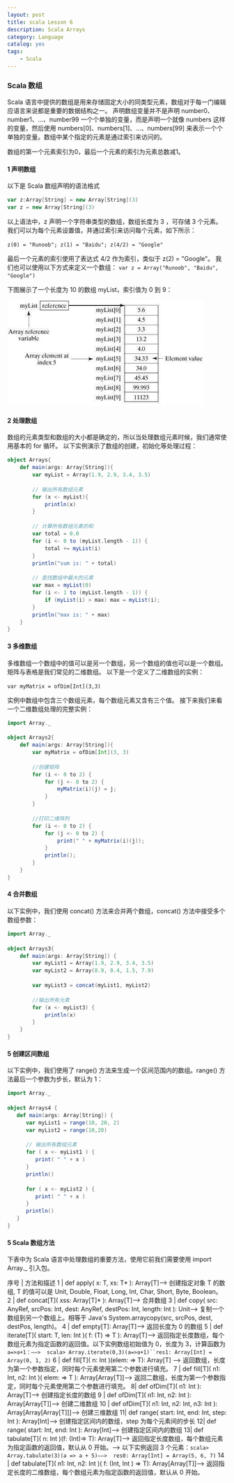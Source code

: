 ```yaml
---
layout: post
title: scala Lesson 6
description: Scala Arrays
category: Language
catalog: yes
tags:
    - Scala
---
```

### Scala 数组

Scala 语言中提供的数组是用来存储固定大小的同类型元素，数组对于每一门编辑应语言来说都是重要的数据结构之一。
声明数组变量并不是声明 number0、number1、...、number99 一个个单独的变量，而是声明一个就像 numbers 这样的变量，然后使用 numbers[0]、numbers[1]、...、numbers[99] 来表示一个个单独的变量。数组中某个指定的元素是通过索引来访问的。

数组的第一个元素索引为0，最后一个元素的索引为元素总数减1。

#### 1 声明数组

以下是 Scala 数组声明的语法格式

~~~scala
var z:Array[String] = new Array[String](3)
var z = new Array[String](3)
~~~

以上语法中，z 声明一个字符串类型的数组，数组长度为 3 ，可存储 3 个元素。我们可以为每个元素设置值，并通过索引来访问每个元素，如下所示：

`z(0) = "Runoob"; z(1) = "Baidu"; z(4/2) = "Google"`

最后一个元素的索引使用了表达式 4/2 作为索引，类似于 z(2) = "Google"。
我们也可以使用以下方式来定义一个数组：
`var z = Array("Runoob", "Baidu", "Google")`

下图展示了一个长度为 10 的数组 myList，索引值为 0 到 9：

![](/images/scala/java_array.jpg)

#### 2 处理数组

数组的元素类型和数组的大小都是确定的，所以当处理数组元素时候，我们通常使用基本的 for 循环。
以下实例演示了数组的创建，初始化等处理过程：

~~~scala
object Arrays{
    def main(args: Array[String]){
        var myList = Array(1.9, 2.9, 3.4, 3.5)

        // 输出所有数组元素
        for (x <- myList){
            println(x)
        }

        // 计算所有数组元素的和
        var total = 0.0
        for (i <- 0 to (myList.length - 1)) {
            total += myList(i)
        }
        println("sum is: " + total)

        // 查找数组中最大的元素
        var max = myList(0)
        for (i <- 1 to (myList.length - 1)) {
            if (myList(i) > max) max = myList(i);
        }
        println("max is: " + max)
    }
}
~~~

#### 3 多维数组

多维数组一个数组中的值可以是另一个数组，另一个数组的值也可以是一个数组。矩阵与表格是我们常见的二维数组。
以下是一个定义了二维数组的实例：

`var myMatrix = ofDim[Int](3,3)`

实例中数组中包含三个数组元素，每个数组元素又含有三个值。
接下来我们来看一个二维数组处理的完整实例：

~~~scala
import Array._

object Arrays2{
    def main(args: Array[String]){
        var myMatrix = ofDim[Int](3, 3)

        //创建矩阵
        for (i <- 0 to 2) {
            for (j <- 0 to 2) {
                myMatrix(i)(j) = j;
            }
        }

        //打印二维阵列
        for (i <- 0 to 2) {
            for (j <- 0 to 2) {
                print(" " + myMatrix(i)(j));
            }
            println();
        }
    }
}
~~~

#### 4 合并数组

以下实例中，我们使用 concat() 方法来合并两个数组，concat() 方法中接受多个数组参数：

~~~scala
import Array._

object Arrays3{
    def main(args: Array[String]) {
        var myList1 = Array(1.9, 2.9, 3.4, 3.5)
        var myList2 = Array(8.9, 0.4, 1.5, 7.9)

        var myList3 = concat(myList1, myList2)

        //输出所有元素
        for (x <- myList3) {
            println(x)
        }
    }
}
~~~

#### 5 创建区间数组

以下实例中，我们使用了 range() 方法来生成一个区间范围内的数组。range() 方法最后一个参数为步长，默认为 1：

~~~scala
import Array._

object Arrays4 {
   def main(args: Array[String]) {
      var myList1 = range(10, 20, 2)
      var myList2 = range(10,20)

      // 输出所有数组元素
      for ( x <- myList1 ) {
         print( " " + x )
      }
      println()

      for ( x <- myList2 ) {
         print( " " + x )
      }
      println()
   }
}

~~~

#### 5 Scala 数组方法

下表中为 Scala 语言中处理数组的重要方法，使用它前我们需要使用 import Array._ 引入包。

序号  |   方法和描述
1   |   def apply( x: T, xs: T* ): Array[T]——>  创建指定对象 T 的数组, T 的值可以是 Unit, Double, Float, Long, Int, Char, Short, Byte, Boolean。
2   |   def concat[T]( xss: Array[T]* ): Array[T]——>  合并数组
3   |   def copy( src: AnyRef, srcPos: Int, dest: AnyRef, destPos: Int, length: Int ): Unit——>  复制一个数组到另一个数组上。相等于 Java's System.arraycopy(src, srcPos, dest, destPos, length)。
4   |   def empty[T]: Array[T]——>  返回长度为 0 的数组
5   |   def iterate[T]( start: T, len: Int )( f: (T) => T ): Array[T]——>  返回指定长度数组，每个数组元素为指定函数的返回值。以下实例数组初始值为 0，长度为 3，计算函数为`a=>a+1：——>  scala> Array.iterate(0,3)(a=>a+1)``res1: Array[Int] = Array(0, 1, 2)`
6   |    def fill[T]( n: Int )(elem: => T): Array[T] ——>  返回数组，长度为第一个参数指定，同时每个元素使用第二个参数进行填充。
7 |     def fill[T]( n1: Int, n2: Int )( elem: => T ): Array[Array[T]]——>  返回二数组，长度为第一个参数指定，同时每个元素使用第二个参数进行填充。
8|    def ofDim[T]( n1: Int ): Array[T]——>  创建指定长度的数组
9 |   def ofDim[T]( n1: Int, n2: Int ): Array[Array[T]]——>  创建二维数组
10 | def ofDim[T]( n1: Int, n2: Int, n3: Int ): Array[Array[Array[T]]]——>  创建三维数组
11|  def range( start: Int, end: Int, step: Int ): Array[Int]——>  创建指定区间内的数组，step 为每个元素间的步长
12|  def range( start: Int, end: Int ): Array[Int]——>  创建指定区间内的数组
13|  def tabulate[T]( n: Int )(f: (Int)=> T): Array[T]——>  返回指定长度数组，每个数组元素为指定函数的返回值，默认从 0 开始。——>  以下实例返回 3 个元素：`scala> Array.tabulate(3)(a => a + 5)——>  res0: Array[Int] = Array(5, 6, 7)`
14  |   def tabulate[T]( n1: Int, n2: Int )( f: (Int, Int ) => T): Array[Array[T]]——>  返回指定长度的二维数组，每个数组元素为指定函数的返回值，默认从 0 开始。


